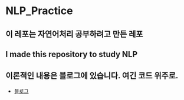 # NLP_Practice

## 이 레포는 자연어처리 공부하려고 만든 레포
## I made this repository to study NLP

## 이론적인 내용은 블로그에 있습니다. 여긴 코드 위주로.
- [블로그](https://jayiuk.github.io/)